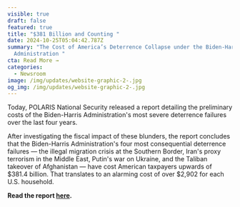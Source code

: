 ```yaml
---
visible: true
draft: false
featured: true
title: "$381 Billion and Counting "
date: 2024-10-25T05:04:42.787Z
summary: "The Cost of America’s Deterrence Collapse under the Biden-Harris
  Administration "
cta: Read More →
categories:
  - Newsroom
image: /img/updates/website-graphic-2-.jpg
og_img: /img/updates/website-graphic-2-.jpg
---
```

Today, POLARIS National Security released a report detailing the preliminary costs of the Biden-Harris Administration's most severe deterrence failures over the last four years. 

After investigating the fiscal impact of these blunders, the report concludes that the Biden-Harris Administration's four most consequential deterrence failures — the illegal migration crisis at the Southern Border, Iran's proxy terrorism in the Middle East, Putin's war on Ukraine, and the Taliban takeover of Afghanistan — have cost American taxpayers upwards of $381.4 billion. That translates to an alarming cost of over $2,902 for each U.S. household.

**Read the report [here](https://www.dropbox.com/scl/fi/10euucociklua2cnbp21b/Deterrence-Failures-Cost-Report.pdf?rlkey=0cng132lorgqcvwislt1y0450&st=9bi17nko&dl=0).**
